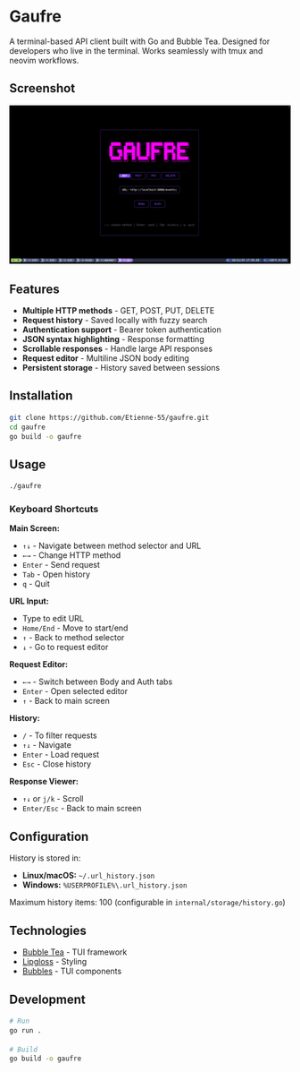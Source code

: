 # Gaufre

A terminal-based API client built with Go and Bubble Tea. 
Designed for developers who live in the terminal.
Works seamlessly with tmux and neovim workflows.

## Screenshot

![](assets/screenshot.png)

## Features

- **Multiple HTTP methods** - GET, POST, PUT, DELETE
- **Request history** - Saved locally with fuzzy search
- **Authentication support** - Bearer token authentication
- **JSON syntax highlighting** - Response formatting
- **Scrollable responses** - Handle large API responses
- **Request editor** - Multiline JSON body editing
- **Persistent storage** - History saved between sessions

## Installation
```bash
git clone https://github.com/Etienne-55/gaufre.git
cd gaufre
go build -o gaufre
```

## Usage
```bash
./gaufre
```

### Keyboard Shortcuts

**Main Screen:**
- `↑↓` - Navigate between method selector and URL
- `←→` - Change HTTP method
- `Enter` - Send request
- `Tab` - Open history
- `q` - Quit

**URL Input:**
- Type to edit URL
- `Home/End` - Move to start/end
- `↑` - Back to method selector
- `↓` - Go to request editor

**Request Editor:**
- `←→` - Switch between Body and Auth tabs
- `Enter` - Open selected editor
- `↑` - Back to main screen

**History:**
- `/` - To filter requests 
- `↑↓` - Navigate
- `Enter` - Load request
- `Esc` - Close history

**Response Viewer:**
- `↑↓` or `j/k` - Scroll
- `Enter/Esc` - Back to main screen

## Configuration

History is stored in:
- **Linux/macOS:** `~/.url_history.json`
- **Windows:** `%USERPROFILE%\.url_history.json`

Maximum history items: 100 (configurable in `internal/storage/history.go`)

## Technologies

- [Bubble Tea](https://github.com/charmbracelet/bubbletea) - TUI framework
- [Lipgloss](https://github.com/charmbracelet/lipgloss) - Styling
- [Bubbles](https://github.com/charmbracelet/bubbles) - TUI components

## Development
```bash
# Run
go run .

# Build
go build -o gaufre
